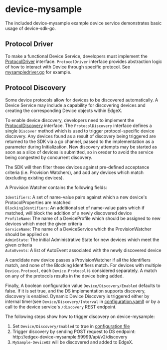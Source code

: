 # device-mysample

The included device-mysample example device service demonstrates basic usage of device-sdk-go.

## Protocol Driver

To make a functional Device Service, developers must implement the [ProtocolDriver](../pkg/models/protocoldriver.go) interface. 
`ProtocolDriver` interface provides abstraction logic of how to interact with Device through specific protocol. See [mysampledriver.go](driver/mysampledriver.go) for example.

## Protocol Discovery

Some device protocols allow for devices to be discovered automatically.
A Device Service may include a capability for discovering devices and creating the corresponding Device objects within EdgeX.  

To enable device discovery, developers need to implement the [ProtocolDiscovery](../pkg/models/protocoldiscovery.go) interface.
The `ProtocolDiscovery` interface defines a single `Discover` method which is used to trigger protocol-specific device discovery.
Any devices found as a result of discovery being triggered are returned to the SDK via a go channel, passed to the implementation as a parameter during Initialization.
New discovery attempts may be started as soon as a slice of devices is submitted, so in oreder to avoid the service being congested by concurrent discovery.
  
The SDK will then filter these devices against pre-defined acceptance criteria (i.e. Provision Watchers), and add any devices which match (excluding existing devices).

A Provision Watcher contains the following fields:

`Identifiers`: A set of name-value pairs against which a new device's ProtocolProperties are matched  
`BlockingIdentifiers`: An additional set of name-value pairs which if matched, will block the addition of a newly discovered device  
`ProfileName`: The name of a DeviceProfile which should be assigned to new devices which meet the given criteria  
`ServiceName`: The name of a DeviceService which the ProvisionWatcher should be applied on  
`AdminState`: The initial Administrative State for new devices which meet the given criteria  
`AutoEvents`: A list of AutoEvent associated with the newly discovered device 
 
A candidate new device passes a ProvisionWatcher if all the Identifiers match, and none of the Blocking Identifiers match.
For devices with multiple `Device.Protocol`, each `Device.Protocol` is considered separately. A match on any of the protocols results in the device being added.

Finally, A boolean configuration value `Device/Discovery/Enabled` defaults to false. If it is set true, and the DS implementation supports discovery, discovery is enabled.
Dynamic Device Discovery is triggered either by internal timer(see `Device/Discovery/Interval` in [configuration.yaml](cmd/device-mysample/res/configuration.yaml)) or by a call to the device service's `/discovery` REST endpoint.

The following steps show how to trigger discovery on device-mysample:
1. Set `Device/Discovery/Enabled` to true in [configuration file](cmd/device-mysample/res/configuration.yaml)
2. Trigger discovery by sending POST request to DS endpoint: http://edgex-device-mysample:59999/api/v2/discovery
3. `MySample-Device02` will be discovered and added to EdgeX.